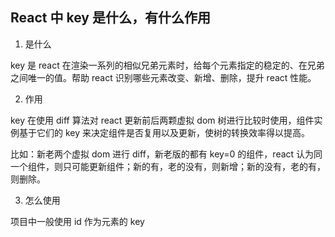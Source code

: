 ## React 中 key 是什么，有什么作用

1. 是什么

key 是 react 在渲染一系列的相似兄弟元素时，给每个元素指定的稳定的、在兄弟之间唯一的值。帮助 react 识别哪些元素改变、新增、删除，提升 react 性能。

2. 作用

key 在使用 diff 算法对 react 更新前后两颗虚拟 dom 树进行比较时使用，组件实例基于它们的 key 来决定组件是否复用以及更新，使树的转换效率得以提高。

比如：新老两个虚拟 dom 进行 diff，新老版的都有 key=0 的组件，react 认为同一个组件，则只可能更新组件；新的有，老的没有，则新增；新的没有，老的有，则删除。

3. 怎么使用

项目中一般使用 id 作为元素的 key
